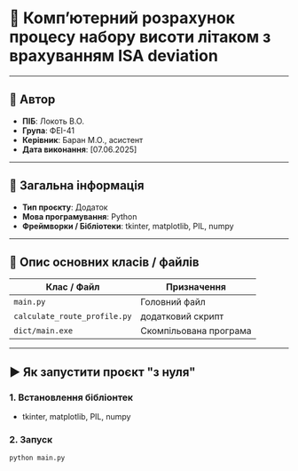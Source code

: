 


# 📘 Компʼютерний розрахунок процесу набору висоти літаком з врахуванням ISA deviation


---

## 👤 Автор

- **ПІБ**: Локоть В.О.
- **Група**: ФЕІ-41
- **Керівник**: Баран М.О., асистент
- **Дата виконання**: [07.06.2025]

---

## 📌 Загальна інформація

- **Тип проєкту**: Додаток
- **Мова програмування**: Python
- **Фреймворки / Бібліотеки**: tkinter, matplotlib, PIL, numpy

---

## 🧱 Опис основних класів / файлів

| Клас / Файл     | Призначення            |
|-----------------|------------------------|
| `main.py`       | Головний файл          
| `calculate_route_profile.py`       | додатковий скрипт          
| `dict/main.exe` | Скомпільована програма |


---

## ▶️ Як запустити проєкт "з нуля"

### 1. Встановлення бібліонтек

- tkinter, matplotlib, PIL, numpy

### 2. Запуск

```bash
python main.py
```
